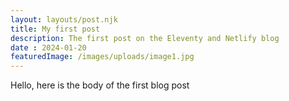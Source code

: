 ```yaml
---
layout: layouts/post.njk
title: My first post
description: The first post on the Eleventy and Netlify blog
date : 2024-01-20
featuredImage: /images/uploads/image1.jpg
---
```


Hello, here is the body of the first blog post